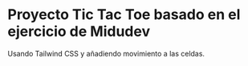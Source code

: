 <h1>Proyecto Tic Tac Toe basado en el ejercicio de Midudev</h1>
Usando Tailwind CSS y añadiendo movimiento a las celdas.
